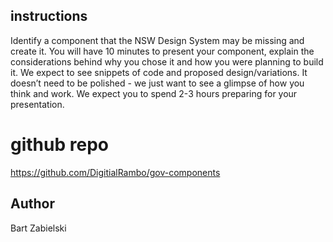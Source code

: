 ## instructions

Identify a component that the NSW Design System may be missing and create it. You will have 10 minutes to present your component, explain the considerations behind why you chose it and how you were planning to build it. We expect to see snippets of code and proposed design/variations. It doesn’t need to be polished - we just want to see a glimpse of how you think and work. We expect you to spend 2-3 hours preparing for your presentation.

# github repo

https://github.com/DigitialRambo/gov-components

## Author

Bart Zabielski
